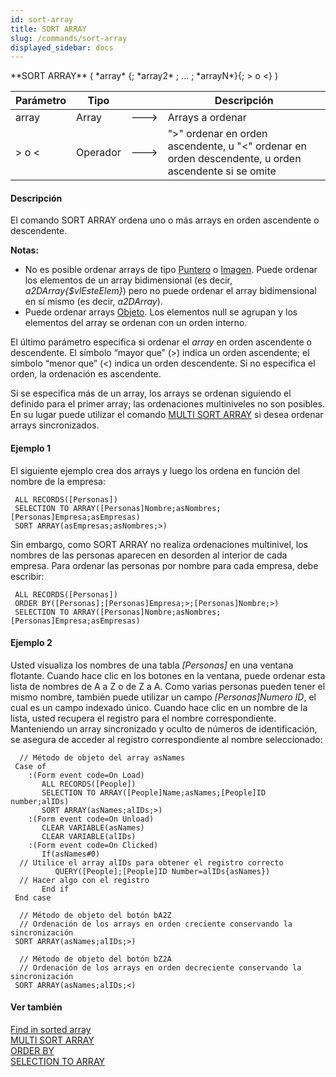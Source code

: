 ```yaml
---
id: sort-array
title: SORT ARRAY
slug: /commands/sort-array
displayed_sidebar: docs
---
```


<!--REF #_command_.SORT ARRAY.Syntax-->**SORT ARRAY** ( *array* {; *array2* ; ... ; *arrayN*}{; > o <} )<!-- END REF-->
<!--REF #_command_.SORT ARRAY.Params-->
| Parámetro | Tipo |  | Descripción |
| --- | --- | --- | --- |
| array | Array | &#x1F852; | Arrays a ordenar |
| > o < | Operador | &#x1F852; | ">" ordenar en orden ascendente, u "<" ordenar en orden descendente, u orden ascendente si se omite |

<!-- END REF-->

#### Descripción 

<!--REF #_command_.SORT ARRAY.Summary-->El comando SORT ARRAY ordena uno o más arrays en orden ascendente o descendente.<!-- END REF-->

**Notas:** 

* No es posible ordenar arrays de tipo [Puntero](# "A reference to another variable (including arrays and array elements), table, or field") o [Imagen](# "Can be any Windows or Macintosh picture"). Puede ordenar los elementos de un array bidimensional (es decir, *a2DArray{$vlEsteElem}*) pero no puede ordenar el array bidimensional en sí mismo (es decir, *a2DArray*).
* Puede ordenar arrays [Objeto](# "Datos estructurados como forma de objeto nativo 4D"). Los elementos null se agrupan y los elementos del array se ordenan con un orden interno.

El último parámetro especifica si ordenar el *array* en orden ascendente o descendente. El símbolo “mayor que” (>) indica un orden ascendente; el símbolo “menor que” (<) indica un orden descendente. Si no especifica el orden, la ordenación es ascendente.

Si se especifica más de un array, los arrays se ordenan siguiendo el definido para el primer array; las ordenaciones multiniveles no son posibles. En su lugar puede utilizar el comando [MULTI SORT ARRAY](multi-sort-array.md) si desea ordenar arrays sincronizados.

#### Ejemplo 1 

El siguiente ejemplo crea dos arrays y luego los ordena en función del nombre de la empresa:

```4d
 ALL RECORDS([Personas])
 SELECTION TO ARRAY([Personas]Nombre;asNombres;[Personas]Empresa;asEmpresas)
 SORT ARRAY(asEmpresas;asNombres;>)
```

Sin embargo, como SORT ARRAY no realiza ordenaciones multinivel, los nombres de las personas aparecen en desorden al interior de cada empresa. Para ordenar las personas por nombre para cada empresa, debe escribir:

```4d
 ALL RECORDS([Personas])
 ORDER BY([Personas];[Personas]Empresa;>;[Personas]Nombre;>)
 SELECTION TO ARRAY([Personas]Nombre;asNombres;[Personas]Empresa;asEmpresas)
```

#### Ejemplo 2 

Usted visualiza los nombres de una tabla *\[Personas\]* en una ventana flotante. Cuando hace clic en los botones en la ventana, puede ordenar esta lista de nombres de A a Z o de Z a A. Como varias personas pueden tener el mismo nombre, también puede utilizar un campo *\[Personas\]Numero ID*, el cual es un campo indexado único. Cuando hace clic en un nombre de la lista, usted recupera el registro para el nombre correspondiente. Manteniendo un array sincronizado y oculto de números de identificación, se asegura de acceder al registro correspondiente al nombre seleccionado:

```4d
  // Método de objeto del array asNames
 Case of
    :(Form event code=On Load)
       ALL RECORDS([People])
       SELECTION TO ARRAY([People]Name;asNames;[People]ID number;alIDs)
       SORT ARRAY(asNames;alIDs;>)
    :(Form event code=On Unload)
       CLEAR VARIABLE(asNames)
       CLEAR VARIABLE(alIDs)
    :(Form event code=On Clicked)
       If(asNames#0)
  // Utilice el array alIDs para obtener el registro correcto
          QUERY([People];[People]ID Number=alIDs{asNames})
  // Hacer algo con el registro
       End if
 End case
 
  // Método de objeto del botón bA2Z
  // Ordenación de los arrays en orden creciente conservando la sincronización
 SORT ARRAY(asNames;alIDs;>)
 
  // Método de objeto del botón bZ2A
  // Ordenación de los arrays en orden decreciente conservando la sincronización
 SORT ARRAY(asNames;alIDs;<)
```

#### Ver también 

[Find in sorted array](find-in-sorted-array.md)  
[MULTI SORT ARRAY](multi-sort-array.md)  
[ORDER BY](order-by.md)  
[SELECTION TO ARRAY](selection-to-array.md)  